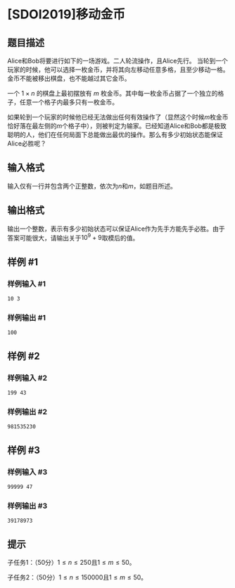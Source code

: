 # [SDOI2019]移动金币

## 题目描述

Alice和Bob将要进行如下的一场游戏。二人轮流操作，且Alice先行。
当轮到一个玩家的时候，他可以选择一枚金币，并将其向左移动任意多格，且至少移动一格。
金币不能被移出棋盘，也不能越过其它金币。

一个 $1\times n$ 的棋盘上最初摆放有 $m$ 枚金币。其中每一枚金币占据了一个独立的格子，任意一个格子内最多只有一枚金币。

如果轮到一个玩家的时候他已经无法做出任何有效操作了（显然这个时候$m$枚金币恰好落在最左侧的$m$个格子中），则被判定为输家。已经知道Alice和Bob都是极致聪明的人，他们在任何局面下总能做出最优的操作。那么有多少初始状态能保证Alice必胜呢？

## 输入格式

输入仅有一行并包含两个正整数，依次为$n$和$m$，如题目所述。

## 输出格式

输出一个整数，表示有多少初始状态可以保证Alice作为先手方能先手必胜。由于答案可能很大，请输出关于$10^9+9$取模后的值。

## 样例 #1

### 样例输入 #1
```
10 3
```

### 样例输出 #1

```
100
```

## 样例 #2

### 样例输入 #2
```
199 43
```

### 样例输出 #2

```
981535230
```

## 样例 #3

### 样例输入 #3
```
99999 47
```

### 样例输出 #3

```
39178973
```

## 提示

子任务$1$：（$50$分）$1\le n\le 250$且$1\le m\le 50$。

子任务$2$：（$50$分）$1\le n\le 150000$且$1\le m\le 50$。
